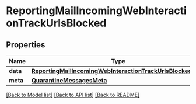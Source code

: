 # ReportingMailIncomingWebInteractionTrackUrlsBlocked

## Properties
Name | Type | Description | Notes
------------ | ------------- | ------------- | -------------
**data** | [**ReportingMailIncomingWebInteractionTrackUrlsBlockedData**](ReportingMailIncomingWebInteractionTrackUrlsBlockedData.md) |  | [optional] 
**meta** | [**QuarantineMessagesMeta**](QuarantineMessagesMeta.md) |  | [optional] 

[[Back to Model list]](../README.md#documentation-for-models) [[Back to API list]](../README.md#documentation-for-api-endpoints) [[Back to README]](../README.md)

